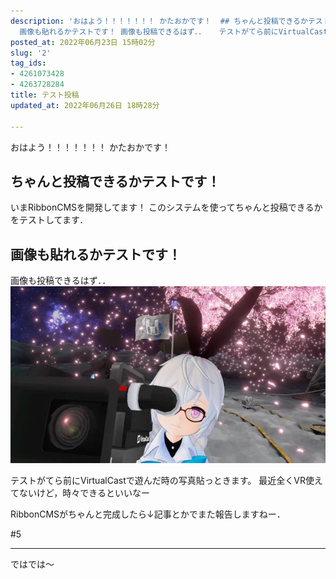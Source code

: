 ```yaml
---
description: 'おはよう！！！！！！！ かたおかです！  ## ちゃんと投稿できるかテストです！ いまRibbonCMSを開発してます！ このシステムを使ってちゃんと投稿できるかをテストしてます．  ##
  画像も貼れるかテストです！ 画像も投稿できるはず．．   テストがてら前にVirtualCastで遊んだ時の写真貼っときます。 最近全くVR使えてないけど，時々できるといいなー   RibbonCMSがちゃんと...'
posted_at: 2022年06月23日 15時02分
slug: '2'
tag_ids:
- 4261073428
- 4263728284
title: テスト投稿
updated_at: 2022年06月26日 18時28分

---
```

おはよう！！！！！！！
かたおかです！

## ちゃんと投稿できるかテストです！
いまRibbonCMSを開発してます！
このシステムを使ってちゃんと投稿できるかをテストしてます．

## 画像も貼れるかテストです！
画像も投稿できるはず．．
<img src='/static/images/articles/2/ada1cec9de990a991811ae4c5f1e3107.webp' origin_url='https://user-images.githubusercontent.com/42331656/175807828-0e2a727d-e625-421f-bc89-34df4a5285d4.jpg' alt='2021060815123909' />

テストがてら前にVirtualCastで遊んだ時の写真貼っときます。
最近全くVR使えてないけど，時々できるといいなー


RibbonCMSがちゃんと完成したら↓記事とかでまた報告しますねー．

#5 

---

ではでは～


